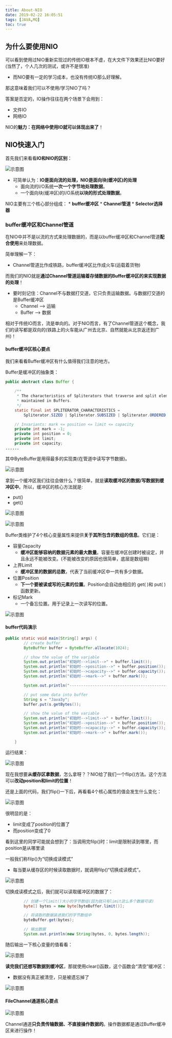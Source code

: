 ```yaml
---
title: About-NIO
date: 2019-02-22 16:05:51
tags: [JAVA,MQ]
toc: true
---
```


## 为什么要使用NIO

可以看到使用过NIO重新实现过的传统IO根本不虚，在大文件下效果还比NIO要好(当然了，个人几次的测试，或许不是很准)

* 而NIO要有一定的学习成本，也没有传统IO那么好理解。

那这意味着我们可以不使用/学习NIO了吗？

答案是否定的，IO操作往往在两个场景下会用到：

* 文件IO
* 网络IO

NIO的**魅力：在网络中使用IO就可以体现出来了**！

## NIO快速入门

首先我们来看看**IO和NIO的区别**：

![示意图](/img/nio-1.png)

* 可简单认为：**IO是面向流的处理，NIO是面向块(缓冲区)的处理**
    * 面向流的I/O系统**一次一个字节地处理数据**。
    * 一个面向块(缓冲区)的I/O系统**以块的形式处理数据**。

NIO主要有三个核心部分组成：
    * **buffer缓冲区**
    * **Channel管道**
    * **Selector选择器**

### buffer缓冲区和Channel管道

在NIO中并不是以流的方式来处理数据的，而是以buffer缓冲区和Channel管道**配合使用**来处理数据。

简单理解一下：

* Channel管道比作成铁路，buffer缓冲区比作成火车(运载着货物)

而我们的NIO就是**通过Channel管道运输着存储数据的Buffer缓冲区的来实现数据的处理**！

* 要时刻记住：Channel不与数据打交道，它只负责运输数据。与数据打交道的是Buffer缓冲区
    * Channel --> 运输
    * Buffer --> 数据

相对于传统IO而言，流是单向的。对于NIO而言，有了Channel管道这个概念，我们的读写都是双向的(铁路上的火车能从广州去北京、自然就能从北京返还到广州)！

#### buffer缓冲区核心要点

我们来看看Buffer缓冲区有什么值得我们注意的地方。

Buffer是缓冲区的抽象类：

```Java
public abstract class Buffer {

    /**
     * The characteristics of Spliterators that traverse and split elements
     * maintained in Buffers.
     */
    static final int SPLITERATOR_CHARACTERISTICS =
        Spliterator.SIZED | Spliterator.SUBSIZED | Spliterator.ORDERED;

    // Invariants: mark <= position <= limit <= capacity
    private int mark = -1;
    private int position = 0;
    private int limit;
    private int capacity;
......
```

其中ByteBuffer是用得最多的实现类(在管道中读写字节数据)。

![示意图](/img/nio-2.png)

拿到一个缓冲区我们往往会做什么？很简单，就是**读取缓冲区的数据/写数据到缓冲区中**。所以，缓冲区的核心方法就是:

* put()
* get()

![示意图](/img/nio-3.png)

![示意图](/img/nio-4.png)

Buffer类维护了4个核心变量属性来提供**关于其所包含的数组的信息**。它们是：

* 容量Capacity
    * **缓冲区能够容纳的数据元素的最大数量**。容量在缓冲区创建时被设定，并且永远不能被改变。(不能被改变的原因也很简单，底层是数组嘛)
* 上界Limit
    * **缓冲区里的数据的总数**，代表了当前缓冲区中一共有多少数据。
* 位置Position
    * **下一个要被读或写的元素的位置**。Position会自动由相应的 get( )和 put( )函数更新。
* 标记Mark
    * 一个备忘位置。用于记录上一次读写的位置。

![示意图](/img/about-nio-5.png)

#### buffer代码演示
```Java
public static void main(String[] args) {
        // create buffer
        ByteBuffer buffer = ByteBuffer.allocate(1024);

        // show the value of the variable
        System.out.println("初始时-->limit-->" + buffer.limit());
        System.out.println("初始时-->position-->" + buffer.position());
        System.out.println("初始时-->capacity-->" + buffer.capacity());
        System.out.println("初始时-->mark-->" + buffer.mark());

        System.out.println("----------------------------------------------");

        // put some data into buffer
        String s = "Java3y";
        buffer.put(s.getBytes());

        // show the value of the variable
        System.out.println("初始时-->limit-->" + buffer.limit());
        System.out.println("初始时-->position-->" + buffer.position());
        System.out.println("初始时-->capacity-->" + buffer.capacity());
        System.out.println("初始时-->mark-->" + buffer.mark());

    }
```

运行结果：

![示意图](/img/about-nio-6.png)

现在我想要**从缓存区拿数据**，怎么拿呀？？NIO给了我们一个flip()方法。这个方法可以**改动position和limit的位置**！

还是上面的代码，我们flip()一下后，再看看4个核心属性的值会发生什么变化：

![示意图](/img/about-nio-7.png)

很明显的是：
* limit变成了position的位置了
* 而position变成了0

看到这里的同学可能就会想到了：当调用完filp()时：limit是限制读到哪里，而position是从哪里读

一般我们称filp()为“切换成读模式”
* 每当要从缓存区的时候读取数据时，就调用filp()“切换成读模式”。

![示意图](/img/about-nio-8.png)

切换成读模式之后，我们就可以读取缓冲区的数据了：

```Java
        // 创建一个limit()大小的字节数组(因为就只有limit这么多个数据可读)
        byte[] bytes = new byte[byteBuffer.limit()];

        // 将读取的数据装进我们的字节数组中
        byteBuffer.get(bytes);

        // 输出数据
        System.out.println(new String(bytes, 0, bytes.length));
```
随后输出一下核心变量的值看看：

![示意图](/img/about-nio-9.png)

**读完我们还想写数据到缓冲区**，那就使用clear()函数，这个函数会“清空”缓冲区：

* 数据没有真正被清空，只是被遗忘掉了

![示意图](/img/about-nio-10.png)

#### FileChannel通道核心要点

![示意图](/img/about-nio-11.png)

Channel通道**只负责传输数据、不直接操作数据的**。操作数据都是通过Buffer缓冲区来进行操作！

